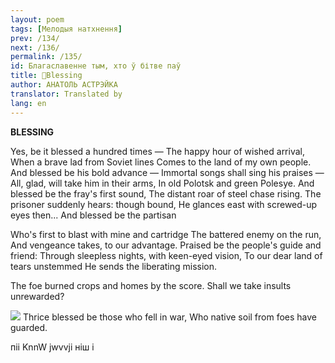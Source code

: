 ```yaml
---
layout: poem
tags: [Мелодыя натхнення]
prev: /134/
next: /136/
permalink: /135/
id: Благаславенне тым, хто ў бітве паў
title: 🚧Blessing 
author: АНАТОЛЬ АСТРЭЙКА
translator: Translated by 
lang: en
---
```



 
**BLESSING**

Yes, be it blessed a hundred times — The happy hour of wished arrival, When a brave lad from Soviet lines Comes to the land of my own people. And blessed be his bold advance — Immortal songs shall sing his praises — All, glad, will take him in their arms, In  old Polotsk and green Polesye. And blessed be the fray's first sound, The distant roar of steel chase rising. The prisoner suddenly hears: though bound, He glances east with screwed-up eyes then... And blessed be the partisan

Who's first to blast with mine and cartridge The battered enemy on the run, And vengeance takes, to our advantage. Praised be the people's guide and friend: Through sleepless nights, with keen-eyed vision, To  our  dear land of tears unstemmed He sends the liberating mission.

The  foe burned crops and homes by the score. Shall we  take insults unrewarded?

![](2022-%D0%9C%D1%96%D0%BD%D1%81%D0%BA-%D0%BB%D1%83%D1%87%D0%BD%D0%B0%D1%81%D1%86%D1%8C-%D0%BC%D1%96%D0%BA%D0%BE%D0%BB%D0%B0-%D0%BC%D1%8F%D1%82%D0%BB%D1%96%D1%86%D0%BA%D1%96_html_4c675a90d0bcb668.jpg) Thrice blessed be those who fell in war, Who native soil from foes have guarded.

піі KnnW jwvvji  ніш і
